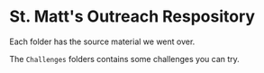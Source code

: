 # St. Matt's Outreach Respository
Each folder has the source material we went over.

The `Challenges` folders contains some challenges you can try.